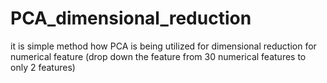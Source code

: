 # PCA_dimensional_reduction
it is simple method how PCA is being utilized for dimensional reduction for numerical feature (drop down the feature from 30 numerical features to only 2 features)
